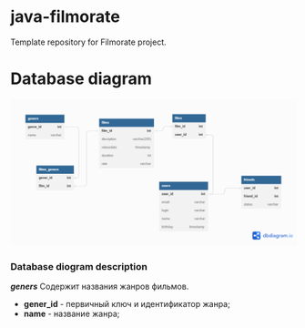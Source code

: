# java-filmorate
Template repository for Filmorate project.
# Database diagram

![database diagram](https://github.com/Fenris06/java-filmorate/blob/main/database%20diagram%20of%20progect%20Filmorate.png)

### Database diogram description
***geners***
Содержит названия жанров фильмов.
* **gener_id** - первичный ключ и идентификатор жанра;
* **name** - название жанра;
